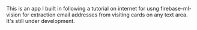 This is an app I built in following a tutorial on internet for usng firebase-ml-vision for extraction email addresses from visiting cards on any text area. It's still under development.
